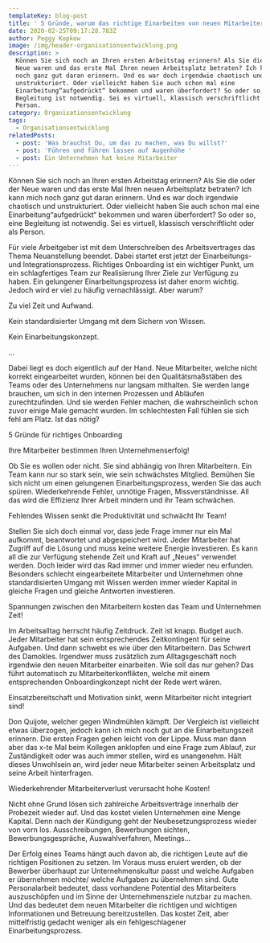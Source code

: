 ```yaml
---
templateKey: blog-post
title: ' 5 Gründe, warum das richtige Einarbeiten von neuen Mitarbeitern unternehmenskritisch ist'
date: 2020-02-25T09:17:28.783Z
author: Peggy Kopkow
image: /img/header-organisationsentwicklung.png
description: >
  Können Sie sich noch an Ihren ersten Arbeitstag erinnern? Als Sie die oder der
  Neue waren und das erste Mal Ihren neuen Arbeitsplatz betraten? Ich kann mich
  noch ganz gut daran erinnern. Und es war doch irgendwie chaotisch und
  unstrukturiert. Oder vielleicht haben Sie auch schon mal eine
  Einarbeitung“aufgedrückt“ bekommen und waren überfordert? So oder so, eine
  Begleitung ist notwendig. Sei es virtuell, klassisch verschriftlicht oder als
  Person. 
category: Organisationsentwicklung
tags:
  - Organisationsentwicklung
relatedPosts:
  - post: 'Was brauchst Du, um das zu machen, was Du willst?'
  - post: 'Führen und führen lassen auf Augenhöhe '
  - post: Ein Unternehmen hat keine Mitarbeiter
---
```

Können Sie sich noch an Ihren ersten Arbeitstag erinnern? Als Sie die oder der Neue waren und das erste Mal Ihren neuen Arbeitsplatz betraten? Ich kann mich noch ganz gut daran erinnern. Und es war doch irgendwie chaotisch und unstrukturiert. Oder vielleicht haben Sie auch schon mal eine Einarbeitung“aufgedrückt“ bekommen und waren überfordert? So oder so, eine Begleitung ist notwendig. Sei es virtuell, klassisch verschriftlicht oder als Person. 

Für viele Arbeitgeber ist mit dem Unterschreiben des Arbeitsvertrages das Thema Neuanstellung beendet. Dabei startet erst jetzt der Einarbeitungs- und Integrationsprozess. Richtiges Onboarding ist ein wichtiger Punkt, um ein schlagfertiges Team zur Realisierung Ihrer Ziele zur Verfügung zu haben. Ein gelungener Einarbeitungsprozess ist daher enorm wichtig. Jedoch wird er viel zu häufig vernachlässigt. Aber warum?

Zu viel Zeit und Aufwand.

Kein standardisierter Umgang mit dem Sichern von Wissen.

Kein Einarbeitungskonzept.

...

Dabei liegt es doch eigentlich auf der Hand. Neue Mitarbeiter, welche nicht korrekt eingearbeitet wurden, können bei den Qualitätsmaßstäben des Teams oder des Unternehmens nur langsam mithalten. Sie werden lange brauchen, um sich in den internen Prozessen und Abläufen zurechtzufinden. Und sie werden Fehler machen, die wahrscheinlich schon zuvor einige Male gemacht wurden. Im schlechtesten Fall fühlen sie sich fehl am Platz. Ist das nötig?

5 Gründe für richtiges Onboarding

Ihre Mitarbeiter bestimmen Ihren Unternehmenserfolg!

Ob Sie es wollen oder nicht. Sie sind abhängig von Ihren Mitarbeitern. Ein Team kann nur so stark sein, wie sein schwächstes Mitglied. Bemühen Sie sich nicht um einen gelungenen Einarbeitungsprozess, werden Sie das auch spüren. Wiederkehrende Fehler, unnötige Fragen, Missverständnisse. All das wird die Effizienz Ihrer Arbeit mindern und ihr Team schwächen.

Fehlendes Wissen senkt die Produktivität und schwächt Ihr Team!

Stellen Sie sich doch einmal vor, dass jede Frage immer nur ein Mal aufkommt, beantwortet und abgespeichert wird. Jeder Mitarbeiter hat Zugriff auf die Lösung und muss keine weitere Energie investieren. Es kann all die zur Verfügung stehende Zeit und Kraft auf „Neues“ verwendet werden. Doch leider wird das Rad immer und immer wieder neu erfunden. Besonders schlecht eingearbeitete Mitarbeiter und Unternehmen ohne standardisierten Umgang mit Wissen werden immer wieder Kapital in gleiche Fragen und gleiche Antworten investieren.

Spannungen zwischen den Mitarbeitern kosten das Team und Unternehmen Zeit!

Im Arbeitsalltag herrscht häufig Zeitdruck. Zeit ist knapp. Budget auch. Jeder Mitarbeiter hat sein entsprechendes Zeitkontingent für seine Aufgaben. Und dann schwebt es wie über den Mitarbeitern. Das Schwert des Damokles. Irgendwer muss zusätzlich zum Alltagsgeschäft noch irgendwie den neuen Mitarbeiter einarbeiten. Wie soll das nur gehen? Das führt automatisch zu Mitarbeiterkonflikten, welche mit einem entsprechenden Onboardingkonzept nicht der Rede wert wären.

Einsatzbereitschaft und Motivation sinkt, wenn Mitarbeiter nicht integriert sind!

Don Quijote, welcher gegen Windmühlen kämpft. Der Vergleich ist vielleicht etwas überzogen, jedoch kann ich mich noch gut an die Einarbeitungszeit erinnern. Die ersten Fragen gehen leicht von der Lippe. Muss man dann aber das x-te Mal beim Kollegen anklopfen und eine Frage zum Ablauf, zur Zuständigkeit oder was auch immer stellen, wird es unangenehm. Hält dieses Unwohlsein an, wird jeder neue Mitarbeiter seinen Arbeitsplatz und seine Arbeit hinterfragen.

Wiederkehrender Mitarbeiterverlust verursacht hohe Kosten!

Nicht ohne Grund lösen sich zahlreiche Arbeitsverträge innerhalb der Probezeit wieder auf. Und das kostet vielen Unternehmen eine Menge Kapital. Denn nach der Kündigung geht der Neubesetzungsprozess wieder von vorn los. Ausschreibungen, Bewerbungen sichten, Bewerbungsgespräche, Auswahlverfahren, Meetings…

Der Erfolg eines Teams hängt auch davon ab, die richtigen Leute auf die richtigen Positionen zu setzen. Im Voraus muss eruiert werden, ob der Bewerber überhaupt zur Unternehmenskultur passt und welche Aufgaben er übernehmen möchte/ welche Aufgaben zu übernehmen sind. Gute Personalarbeit bedeutet, dass vorhandene Potential des Mitarbeiters auszuschöpfen und im Sinne der Unternehmensziele nutzbar zu machen. Und das bedeutet dem neuen Mitarbeiter die richtigen und wichtigen Informationen und Betreuung bereitzustellen. Das kostet Zeit, aber mittelfristig gedacht weniger als ein fehlgeschlagener Einarbeitungsprozess.
